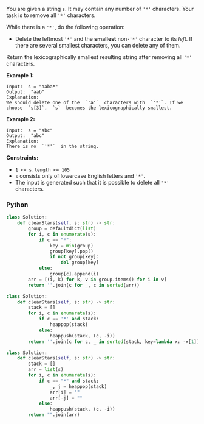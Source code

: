 You are given a string  `s`. It may contain any number of  `'*'`  characters. Your task is to remove all  `'*'`
characters.

While there is a  `'*'`, do the following operation:

- Delete the leftmost  `'*'`  and the  **smallest**  non-`'*'`  character to its  _left_. If there are several smallest
  characters, you can delete any of them.

Return the lexicographically smallest resulting string after removing all  `'*'`  characters.

**Example 1:**

```
Input:  s = "aaba*"
Output:  "aab"
Explanation:
We should delete one of the  `'a'`  characters with  `'*'`. If we choose  `s[3]`,  `s`  becomes the lexicographically smallest.
```

**Example 2:**

```
Input:  s = "abc"
Output:  "abc"
Explanation:
There is no  `'*'`  in the string.
```

**Constraints:**

- `1 <= s.length <= 105`
- `s`  consists only of lowercase English letters and  `'*'`.
- The input is generated such that it is possible to delete all  `'*'`  characters.

### Python

```python
class Solution:
    def clearStars(self, s: str) -> str:
        group = defaultdict(list)
        for i, c in enumerate(s):
            if c == "*":
                key = min(group)
                group[key].pop()
                if not group[key]:
                    del group[key]
            else:
                group[c].append(i)
        arr = [(i, k) for k, v in group.items() for i in v]
        return ''.join(c for _, c in sorted(arr))
```

```python
class Solution:
    def clearStars(self, s: str) -> str:
        stack = []
        for i, c in enumerate(s):
            if c == '*' and stack:
                heappop(stack)
            else:
                heappush(stack, (c, -i))
        return ''.join(c for c, _ in sorted(stack, key=lambda x: -x[1]))
```

```python
class Solution:
    def clearStars(self, s: str) -> str:
        stack = []
        arr = list(s)
        for i, c in enumerate(s):
            if c == "*" and stack:
                _, j = heappop(stack)
                arr[i] = ""
                arr[-j] = ""
            else:
                heappush(stack, (c, -i))
        return "".join(arr)
```